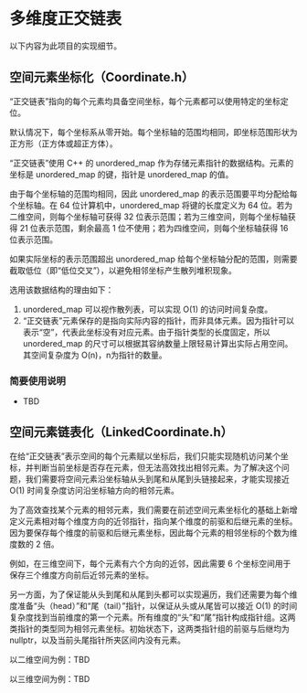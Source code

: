 # 多维度正交链表

以下内容为此项目的实现细节。

## 空间元素坐标化（Coordinate.h）

“正交链表”指向的每个元素均具备空间坐标，每个元素都可以使用特定的坐标定位。

默认情况下，每个坐标系从零开始。每个坐标轴的范围均相同，即坐标范围形状为正方形（正方体或超正方体）。

“正交链表”使用 C++ 的 unordered_map 作为存储元素指针的数据结构。元素的坐标是 unordered_map 的键，指针是 unordered_map 的值。

由于每个坐标轴的范围均相同，因此 unordered_map 的表示范围要平均分配给每个坐标轴。在 64 位计算机中，unordered_map 将键的长度定义为 64 位。若为二维空间，则每个坐标轴可获得 32 位表示范围；若为三维空间，则每个坐标轴获得 21 位表示范围，剩余最高 1 位不使用；若为四维空间，则每个坐标轴获得 16 位表示范围。

如果实际坐标的表示范围超出 unordered_map 给每个坐标轴分配的范围，则需要截取低位（即“低位交叉”），以避免相邻坐标产生散列堆积现象。

选用该数据结构的理由如下：

1. unordered_map 可以视作散列表，可以实现 O(1) 的访问时间复杂度。
2. “正交链表”元素保存的是指向实际内容的指针，而非具体元素。因为指针可以表示“空”，代表此坐标没有对应元素。由于指针类型的长度固定，所以 unordered_map 的尺寸可以根据其容纳数量上限轻易计算出实际占用空间。其空间复杂度为 O(n)，n为指针的数量。

### 简要使用说明

- TBD

## 空间元素链表化（LinkedCoordinate.h）

在给“正交链表”表示空间的每个元素赋以坐标后，我们只能实现随机访问某个坐标，并判断当前坐标是否存在元素，但无法高效找出相邻元素。为了解决这个问题，我们需要将空间元素沿坐标轴从头到尾和从尾到头链接起来，才能实现接近 O(1) 时间复杂度访问沿坐标轴方向的相邻元素。

为了高效查找某个元素的相邻元素，我们需要在前述空间元素坐标化的基础上新增定义元素相对每个维度方向的近邻指针，指向某个维度的前驱和后继元素的坐标。因为要保存每个维度的前驱和后继元素坐标，因此每个元素的相邻坐标的个数为维度数的 2 倍。

例如，在三维空间下，每个元素有六个方向的近邻，因此需要 6 个坐标空间用于保存三个维度方向前后近邻元素的坐标。

另一方面，为了保证能从头到尾和从尾到头都可以实现遍历，我们还需要为每个维度准备“头（head）”和“尾（tail）”指针，以保证从头或从尾皆可以接近 O(1) 的时间复杂度找到当前维度的第一个元素。所有维度的“头”和“尾”指针构成指针组。这两类指针的类型同为相邻元素坐标。初始状态下，这两类指针组的前驱与后继均为 nullptr，以及当前头尾指针所夹区间内没有元素。

以二维空间为例：TBD

以三维空间为例：TBD
